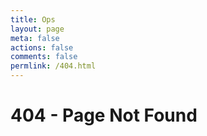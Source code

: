 ```yaml
---
title: Ops
layout: page
meta: false
actions: false
comments: false
permlink: /404.html
---
```


# 404 - Page Not Found

